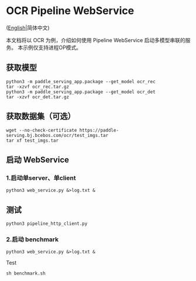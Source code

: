 # OCR Pipeline WebService

([English](./README.md)|简体中文)

本文档将以 OCR 为例，介绍如何使用 Pipeline WebService 启动多模型串联的服务。
本示例仅支持进程OP模式。

## 获取模型
```
python3 -m paddle_serving_app.package --get_model ocr_rec
tar -xzvf ocr_rec.tar.gz
python3 -m paddle_serving_app.package --get_model ocr_det
tar -xzvf ocr_det.tar.gz
```

## 获取数据集（可选）
```
wget --no-check-certificate https://paddle-serving.bj.bcebos.com/ocr/test_imgs.tar
tar xf test_imgs.tar
```

## 启动 WebService

### 1.启动单server、单client
```
python3 web_service.py &>log.txt &
```

## 测试
```
python3 pipeline_http_client.py
```

<!--
## 其他 (PipelineServing)

## 启动客户端

### RPC

```
python3 pipeline_rpc_client.py
```

### HTTP

```
python3 pipeline_http_client.py
```
-->

### 2.启动 benchmark
```
python3 web_service.py &>log.txt &
```

Test
```
sh benchmark.sh
```
